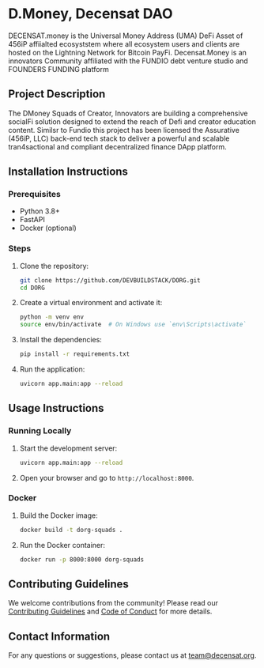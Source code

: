 # D.Money, Decensat DAO

DECENSAT.money is the Universal Money Address (UMA) DeFi Asset of 456iP affiialted ecosyststem where all ecosystem users and clients are hosted on the Lightning Network for Bitcoin PayFi. Decensat.Money is an innovators Community affiliated with the FUNDIO debt venture studio and FOUNDERS FUNDING platform

## Project Description

The DMoney Squads of Creator, Innovators are building a comprehensive socialFi solution designed to extend the reach of Defi and creator education content. Similsr to Fundio this project has been licensed the Assurative (456iP, LLC) back-end tech stack to deliver a powerful and scalable tran4sactional and compliant decentralized finance DApp platform.
 
## Installation Instructions

### Prerequisites

- Python 3.8+
- FastAPI
- Docker (optional)

### Steps

1. Clone the repository:
   ```sh
   git clone https://github.com/DEVBUILDSTACK/DORG.git
   cd DORG
   ```

2. Create a virtual environment and activate it:
   ```sh
   python -m venv env
   source env/bin/activate  # On Windows use `env\Scripts\activate`
   ```

3. Install the dependencies:
   ```sh
   pip install -r requirements.txt
   ```

4. Run the application:
   ```sh
   uvicorn app.main:app --reload
   ```

## Usage Instructions

### Running Locally

1. Start the development server:
   ```sh
   uvicorn app.main:app --reload
   ```

2. Open your browser and go to `http://localhost:8000`.

### Docker

1. Build the Docker image:
   ```sh
   docker build -t dorg-squads .
   ```

2. Run the Docker container:
   ```sh
   docker run -p 8000:8000 dorg-squads
   ```

## Contributing Guidelines

We welcome contributions from the community! Please read our [Contributing Guidelines](CONTRIBUTING.md) and [Code of Conduct](CODE_OF_CONDUCT.md) for more details.

## Contact Information

For any questions or suggestions, please contact us at [team@decensat.org](mailto:team@decensat.org).
```
